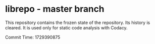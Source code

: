 # librepo - master branch

This repository contains the frozen state of the repository.
Its history is cleared. It is used only for static code
analysis with Codacy.

Commit Time: 1729390875